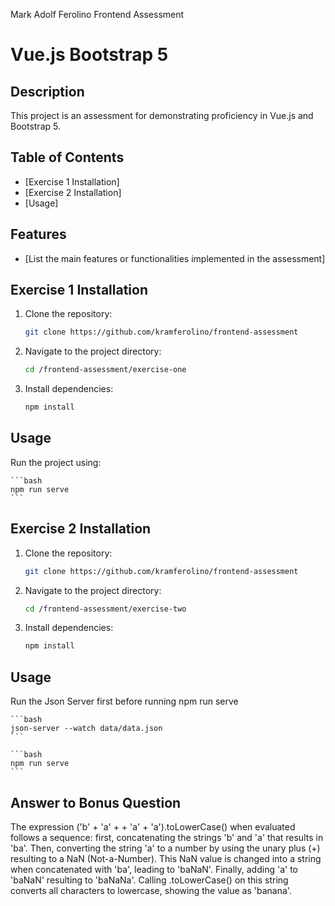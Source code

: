 Mark Adolf Ferolino Frontend Assessment
# Vue.js Bootstrap 5

## Description
This project is an assessment for demonstrating proficiency in Vue.js and Bootstrap 5.

## Table of Contents
- [Exercise 1 Installation]
- [Exercise 2 Installation]
- [Usage]

## Features
- [List the main features or functionalities implemented in the assessment]


## Exercise 1 Installation
1. Clone the repository:

    ```bash
    git clone https://github.com/kramferolino/frontend-assessment
    ```

2. Navigate to the project directory:

    ```bash
    cd /frontend-assessment/exercise-one
    ```

3. Install dependencies:

    ```bash
    npm install
    ```

## Usage
Run the project using:

    ```bash
    npm run serve
    ```

## Exercise 2 Installation
1. Clone the repository:

    ```bash
    git clone https://github.com/kramferolino/frontend-assessment
    ```

2. Navigate to the project directory:

    ```bash
    cd /frontend-assessment/exercise-two
    ```

3. Install dependencies:

    ```bash
    npm install
    ```

## Usage
Run the Json Server first before running npm run serve

    ```bash
    json-server --watch data/data.json
    ```

    ```bash
    npm run serve
    ```

## Answer to Bonus Question
The expression ('b' + 'a' + + 'a' + 'a').toLowerCase() when evaluated follows a sequence: first, concatenating the strings 'b' and 'a' that results in 'ba'. Then, converting the string 'a' to a number by using the unary plus (+) resulting to a NaN (Not-a-Number). This NaN value is changed into a string when concatenated with 'ba', leading to 'baNaN'. Finally, adding 'a' to 'baNaN' resulting to 'baNaNa'. Calling .toLowerCase() on this string converts all characters to lowercase, showing the value as 'banana'.
